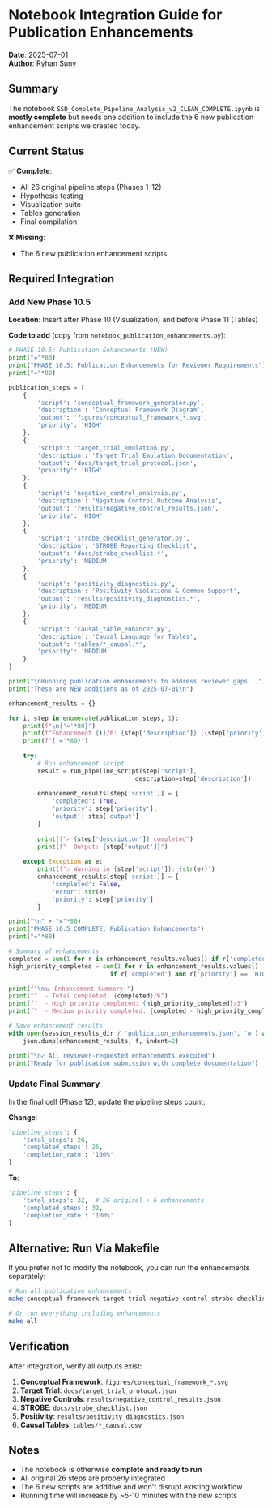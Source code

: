 # Notebook Integration Guide for Publication Enhancements

**Date**: 2025-07-01  
**Author**: Ryhan Suny

## Summary

The notebook `SSD_Complete_Pipeline_Analysis_v2_CLEAN_COMPLETE.ipynb` is **mostly complete** but needs one addition to include the 6 new publication enhancement scripts we created today.

## Current Status

✅ **Complete**:
- All 26 original pipeline steps (Phases 1-12)
- Hypothesis testing
- Visualization suite
- Tables generation
- Final compilation

❌ **Missing**:
- The 6 new publication enhancement scripts

## Required Integration

### Add New Phase 10.5

**Location**: Insert after Phase 10 (Visualization) and before Phase 11 (Tables)

**Code to add** (copy from `notebook_publication_enhancements.py`):

```python
# PHASE 10.5: Publication Enhancements (NEW)
print("="*80)
print("PHASE 10.5: Publication Enhancements for Reviewer Requirements")
print("="*80)

publication_steps = [
    {
        'script': 'conceptual_framework_generator.py',
        'description': 'Conceptual Framework Diagram',
        'output': 'figures/conceptual_framework_*.svg',
        'priority': 'HIGH'
    },
    {
        'script': 'target_trial_emulation.py',
        'description': 'Target Trial Emulation Documentation',
        'output': 'docs/target_trial_protocol.json',
        'priority': 'HIGH'
    },
    {
        'script': 'negative_control_analysis.py',
        'description': 'Negative Control Outcome Analysis',
        'output': 'results/negative_control_results.json',
        'priority': 'HIGH'
    },
    {
        'script': 'strobe_checklist_generator.py',
        'description': 'STROBE Reporting Checklist',
        'output': 'docs/strobe_checklist.*',
        'priority': 'MEDIUM'
    },
    {
        'script': 'positivity_diagnostics.py',
        'description': 'Positivity Violations & Common Support',
        'output': 'results/positivity_diagnostics.*',
        'priority': 'MEDIUM'
    },
    {
        'script': 'causal_table_enhancer.py',
        'description': 'Causal Language for Tables',
        'output': 'tables/*_causal.*',
        'priority': 'MEDIUM'
    }
]

print("\nRunning publication enhancements to address reviewer gaps...")
print("These are NEW additions as of 2025-07-01\n")

enhancement_results = {}

for i, step in enumerate(publication_steps, 1):
    print(f"\n{'='*80}")
    print(f"Enhancement {i}/6: {step['description']} [{step['priority']} PRIORITY]")
    print(f"{'='*80}")
    
    try:
        # Run enhancement script
        result = run_pipeline_script(step['script'], 
                                   description=step['description'])
        
        enhancement_results[step['script']] = {
            'completed': True,
            'priority': step['priority'],
            'output': step['output']
        }
        
        print(f"✓ {step['description']} completed")
        print(f"  Output: {step['output']}")
        
    except Exception as e:
        print(f"⚠️ Warning in {step['script']}: {str(e)}")
        enhancement_results[step['script']] = {
            'completed': False,
            'error': str(e),
            'priority': step['priority']
        }

print("\n" + "="*80)
print("PHASE 10.5 COMPLETE: Publication Enhancements")
print("="*80)

# Summary of enhancements
completed = sum(1 for r in enhancement_results.values() if r['completed'])
high_priority_completed = sum(1 for r in enhancement_results.values() 
                            if r['completed'] and r['priority'] == 'HIGH')

print(f"\n📊 Enhancement Summary:")
print(f"  - Total completed: {completed}/6")
print(f"  - High priority completed: {high_priority_completed}/3")
print(f"  - Medium priority completed: {completed - high_priority_completed}/3")

# Save enhancement results
with open(session_results_dir / 'publication_enhancements.json', 'w') as f:
    json.dump(enhancement_results, f, indent=2)

print("\n✓ All reviewer-requested enhancements executed")
print("Ready for publication submission with complete documentation")
```

### Update Final Summary

In the final cell (Phase 12), update the pipeline steps count:

**Change**:
```python
'pipeline_steps': {
    'total_steps': 26,
    'completed_steps': 26,
    'completion_rate': '100%'
}
```

**To**:
```python
'pipeline_steps': {
    'total_steps': 32,  # 26 original + 6 enhancements
    'completed_steps': 32,
    'completion_rate': '100%'
}
```

## Alternative: Run Via Makefile

If you prefer not to modify the notebook, you can run the enhancements separately:

```bash
# Run all publication enhancements
make conceptual-framework target-trial negative-control strobe-checklist positivity-diagnostics causal-tables

# Or run everything including enhancements
make all
```

## Verification

After integration, verify all outputs exist:

1. **Conceptual Framework**: `figures/conceptual_framework_*.svg`
2. **Target Trial**: `docs/target_trial_protocol.json`
3. **Negative Controls**: `results/negative_control_results.json`
4. **STROBE**: `docs/strobe_checklist.json`
5. **Positivity**: `results/positivity_diagnostics.json`
6. **Causal Tables**: `tables/*_causal.csv`

## Notes

- The notebook is otherwise **complete and ready to run**
- All original 26 steps are properly integrated
- The 6 new scripts are additive and won't disrupt existing workflow
- Running time will increase by ~5-10 minutes with the new scripts